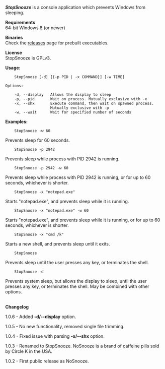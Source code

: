 <i>**StopSnooze**</i> is a console application which prevents Windows from sleeping.

**Requirements**<br/>
64-bit Windows 8 (or newer)

**Binaries**<br/>
Check the [releases](https://github.com/stchan/StopSnooze/releases) page for prebuilt executables.

**License**<br/>
StopSnooze is GPLv3.

**Usage:**
```
    StopSnooze [-d] [{-p PID | -x COMMAND}] [-w TIME]
```
    Options:

        -d, --display   Allows the display to sleep
        -p, --pid       Wait on process. Mutually exclusive with -x
        -x, --shx       Execute command, then wait on spawned process. 
                        Mutually exclusive with -p
        -w, --wait      Wait for specified number of seconds

**Examples:**
```
    StopSnooze -w 60
```
Prevents sleep for 60 seconds.
```
    StopSnooze -p 2942
```
Prevents sleep while process with PID 2942 is running.
```
    StopSnooze -p 2942 -w 60
```
Prevents sleep while process with PID 2942 is running, or for up to 60 seconds, whichever is shorter.
```
    StopSnooze -x "notepad.exe"
```
Starts "notepad.exe", and prevents sleep while it is running.
```
    StopSnooze -x "notepad.exe" -w 60
```
Starts "notepad.exe", and prevents sleep while it is running, or for up to 60 seconds, whichever is shorter.
```
    StopSnooze -x "cmd /k"
```
Starts a new shell, and prevents sleep until it exits.
```
    StopSnooze
```
Prevents sleep until the user presses any key, or terminates the shell.
```
    StopSnooze -d
```
Prevents system sleep, but allows the display to sleep, until the user presses any key, or terminates the shell. May be combined with other options.


<br/>**Changelog**

1.0.6 - Added **-d/--display** option.

1.0.5 - No new functionality, removed single file trimming.

1.0.4 - Fixed issue with parsing **-x/--shx** option.

1.0.3 - Renamed to StopSnooze. NoSnooze is a brand of caffeine pills sold by Circle K in the USA.

1.0.2 - First public release as NoSnooze.


